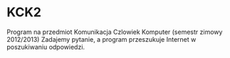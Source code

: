 KCK2
====
Program na przedmiot Komunikacja Czlowiek Komputer
(semestr zimowy 2012/2013)
Zadajemy pytanie, a program przeszukuje Internet w poszukiwaniu odpowiedzi.
